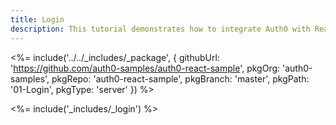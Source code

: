 ```yaml
---
title: Login
description: This tutorial demonstrates how to integrate Auth0 with ReactJS to add authentication and authorization to your app
---
```


<%= include('../../_includes/_package', {
  githubUrl: 'https://github.com/auth0-samples/auth0-react-sample',
  pkgOrg: 'auth0-samples',
  pkgRepo: 'auth0-react-sample',
  pkgBranch: 'master',
  pkgPath: '01-Login',
  pkgType: 'server'
}) %>

<%= include('_includes/_login') %>
